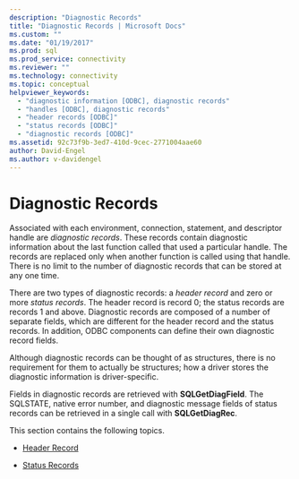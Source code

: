 ```yaml
---
description: "Diagnostic Records"
title: "Diagnostic Records | Microsoft Docs"
ms.custom: ""
ms.date: "01/19/2017"
ms.prod: sql
ms.prod_service: connectivity
ms.reviewer: ""
ms.technology: connectivity
ms.topic: conceptual
helpviewer_keywords: 
  - "diagnostic information [ODBC], diagnostic records"
  - "handles [ODBC], diagnostic records"
  - "header records [ODBC]"
  - "status records [ODBC]"
  - "diagnostic records [ODBC]"
ms.assetid: 92c73f9b-3ed7-410d-9cec-2771004aae60
author: David-Engel
ms.author: v-davidengel
---
```

# Diagnostic Records
Associated with each environment, connection, statement, and descriptor handle are *diagnostic records*. These records contain diagnostic information about the last function called that used a particular handle. The records are replaced only when another function is called using that handle. There is no limit to the number of diagnostic records that can be stored at any one time.  
  
 There are two types of diagnostic records: a *header record* and zero or more *status records*. The header record is record 0; the status records are records 1 and above. Diagnostic records are composed of a number of separate fields, which are different for the header record and the status records. In addition, ODBC components can define their own diagnostic record fields.  
  
 Although diagnostic records can be thought of as structures, there is no requirement for them to actually be structures; how a driver stores the diagnostic information is driver-specific.  
  
 Fields in diagnostic records are retrieved with **SQLGetDiagField**. The SQLSTATE, native error number, and diagnostic message fields of status records can be retrieved in a single call with **SQLGetDiagRec**.  
  
 This section contains the following topics.  
  
-   [Header Record](../../../odbc/reference/develop-app/header-record.md)  
  
-   [Status Records](../../../odbc/reference/develop-app/status-records.md)
